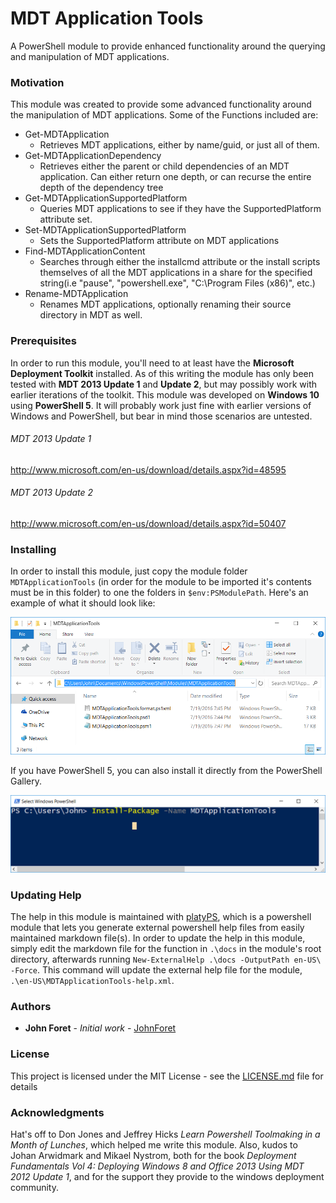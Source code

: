 # MDT Application Tools
A PowerShell module to provide enhanced functionality around the querying and manipulation of MDT applications.

### Motivation
This module was created to provide some advanced functionality around the manipulation of MDT applications. Some of the Functions included are:

* Get-MDTApplication
  * Retrieves MDT applications, either by name/guid, or just all of them.
* Get-MDTApplicationDependency
  * Retrieves either the parent or child dependencies of an MDT application. Can either return one depth, or can recurse the entire depth of the dependency tree
* Get-MDTApplicationSupportedPlatform
  * Queries MDT applications to see if they have the SupportedPlatform attribute set.
* Set-MDTApplicationSupportedPlatform
  * Sets the SupportedPlatform attribute on MDT applications
* Find-MDTApplicationContent
  * Searches through either the installcmd attribute or the install scripts themselves of all the MDT applications in a share for the specified string(i.e "pause", "powershell.exe", "C:\Program Files (x86)", etc.)
* Rename-MDTApplication
  * Renames MDT applications, optionally renaming their source directory in MDT as well.

### Prerequisites

In order to run this module, you'll need to at least have the **Microsoft Deployment Toolkit** installed. As of this writing the module has only been tested with **MDT 2013 Update 1** and **Update 2**, but may possibly work with earlier iterations of the toolkit. This module was developed on **Windows 10** using **PowerShell 5**. It will probably work just fine with earlier versions of Windows and PowerShell, but bear in mind those scenarios are untested.

###### MDT 2013 Update 1
http://www.microsoft.com/en-us/download/details.aspx?id=48595

###### MDT 2013 Update 2
http://www.microsoft.com/en-us/download/details.aspx?id=50407


### Installing

In order to install this module, just copy the module folder `MDTApplicationTools` (in order for the module to be imported it's contents must be in this folder) to one the folders in `$env:PSModulePath`.
Here's an example of what it should look like:

![Module Installation Directory](Media/ModuleInstallation.png)

If you have PowerShell 5, you can also install it directly from the PowerShell Gallery.

![PowerShell Gallery Installation](Media/PSGalleryInstallation.png)

### Updating Help
The help in this module is maintained with [platyPS](https://github.com/PowerShell/platyPS), which is a powershell module that lets you generate external powershell help files from easily maintained markdown file(s). In order to update the help in this module, simply edit the markdown file for the function in `.\docs` in the module's root directory, afterwards running `New-ExternalHelp .\docs -OutputPath en-US\ -Force`. This command will update the external help file for the module, `.\en-US\MDTApplicationTools-help.xml`.

### Authors

* **John Foret** - *Initial work* - [JohnForet](https://github.com/JohnForet)

### License

This project is licensed under the MIT License - see the [LICENSE.md](LICENSE.md) file for details

### Acknowledgments

Hat's off to Don Jones and Jeffrey Hicks *Learn Powershell Toolmaking in a Month of Lunches*, which helped me write this module. Also, kudos to Johan Arwidmark and Mikael Nystrom, both for the book *Deployment Fundamentals Vol 4: Deploying Windows 8 and Office 2013 Using MDT 2012 Update 1*, and for the support they provide to the windows deployment community.
